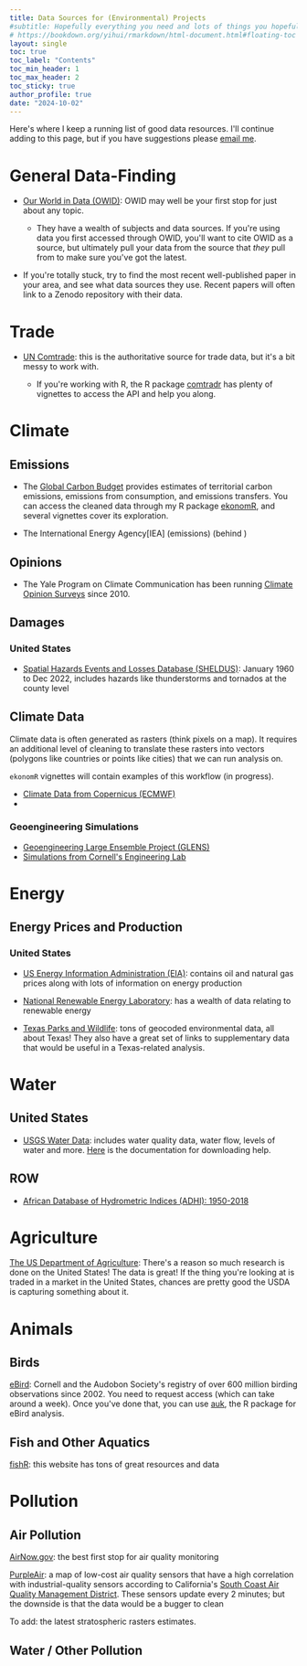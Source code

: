 ```yaml
---
title: Data Sources for (Environmental) Projects
#subtitle: Hopefully everything you need and lots of things you hopefully won't
# https://bookdown.org/yihui/rmarkdown/html-document.html#floating-toc
layout: single
toc: true
toc_label: "Contents"
toc_min_header: 1
toc_max_header: 2
toc_sticky: true
author_profile: true
date: "2024-10-02"
---
```


Here's where I keep a running list of good data resources. I'll continue adding to this page, but if you have suggestions please [email me](mailto:j.stallman@yale.edu).

# General Data-Finding

- [Our World in Data (OWID)](https://ourworldindata.org/): OWID may well be your first stop for just about any topic. 

  - They have a wealth of subjects and data sources. If you're using data you first accessed through OWID, you'll want to cite OWID as a source, but ultimately pull your data from the source that *they* pull from to make sure you've got the latest.

- If you're totally stuck, try to find the most recent well-published paper in your area, and see what data sources they use. Recent papers will often link to a Zenodo repository with their data.

# Trade

- [UN Comtrade](https://comtradeplus.un.org/): this is the authoritative source for trade data, but it's a bit messy to work with. 

  - If you're working with R, the R package [comtradr](https://docs.ropensci.org/comtradr/index.html) has plenty of vignettes to access the API and help you along.


# Climate

## Emissions
- The [Global Carbon Budget](https://globalcarbonbudget.org/) provides estimates of territorial carbon emissions, emissions from consumption, and emissions transfers. You can access the cleaned data through my R package [ekonomR](https://stallman-j.github.io/ekonomR/), and several vignettes cover its exploration.

- The International Energy Agency[IEA] (emissions) (behind )

## Opinions

- The Yale Program on Climate Communication has been running [Climate Opinion Surveys](https://climatecommunication.yale.edu/visualizations-data/ycom-us/) since 2010.

## Damages

### United States

- [Spatial Hazards Events and Losses Database (SHELDUS)](https://cemhs.asu.edu/sheldus/metadata): January 1960 to Dec 2022, includes hazards like thunderstorms and tornados at the county level


## Climate Data 

Climate data is often generated as rasters (think pixels on a map). It requires an additional level of cleaning to translate these rasters into vectors (polygons like countries or points like cities) that we can run analysis on. 

`ekonomR` vignettes will contain examples of this workflow (in progress).

- [Climate Data from Copernicus (ECMWF)](https://cds-beta.climate.copernicus.eu/)
- 

### Geoengineering Simulations

- [Geoengineering Large Ensemble Project (GLENS)](https://www.cesm.ucar.edu/community-projects/glens)
- [Simulations from Cornell's Engineering Lab](https://climate-engineering.mae.cornell.edu/data/)


# Energy 

## Energy Prices and Production

### United States

- [US Energy Information Administration (EIA)](https://www.eia.gov/): contains oil and natural gas prices along with lots of information on energy production
- [National Renewable Energy Laboratory](https://www.nrel.gov/analysis/data-tools.html): has a wealth of data relating to renewable energy

- [Texas Parks and Wildlife](https://tpwd.texas.gov/gis/): tons of geocoded environmental data, all about Texas! They also have a great set of links to supplementary data that would be useful in a Texas-related analysis.

# Water

## United States

- [USGS Water Data](https://waterdata.usgs.gov/nwis): includes water quality data, water flow, levels of water and more. [Here](https://waterservices.usgs.gov/docs/) is the documentation for downloading help.

## ROW

- [African Database of Hydrometric Indices (ADHI): 1950-2018](https://essd.copernicus.org/articles/13/1547/2021/)


# Agriculture

[The US Department of Agriculture](https://www.usda.gov/): There's a reason so much research is done on the United States! The data is great! If the thing you're looking at is traded in a market in the United States, chances are pretty good the USDA is capturing something about it.


# Animals

## Birds
[eBird](https://science.ebird.org/en/use-ebird-data/download-ebird-data-products): Cornell and the Audobon Society's registry of over 600 million birding observations since 2002. You need to request access (which can take around a week). Once you've done that, you can use [auk](https://cornelllabofornithology.github.io/auk/), the R package for eBird analysis.

## Fish and Other Aquatics

[fishR](https://fishr-core-team.github.io/fishR/): this website has tons of great resources and data


# Pollution

## Air Pollution

[AirNow.gov](https://www.epa.gov/outdoor-air-quality-data): the best first stop for air quality monitoring

[PurpleAir](https://map.purpleair.com): a map of low-cost air quality sensors that have a high correlation with industrial-quality sensors according to California's [South Coast Air Quality Management District](https://www.aqmd.gov/aq-spec/evaluations/criteria-pollutants/summary-pm). These sensors update every 2 minutes; but the downside is that the data would be a bugger to clean

To add: the latest stratospheric rasters estimates.

## Water / Other Pollution


